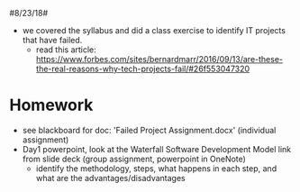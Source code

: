 #8/23/18#
- we covered the syllabus and did a class exercise to identify IT projects that have failed.
    - read this article: https://www.forbes.com/sites/bernardmarr/2016/09/13/are-these-the-real-reasons-why-tech-projects-fail/#26f553047320

# Homework #
- see blackboard for doc: 'Failed Project Assignment.docx' (individual assignment)
- Day1 powerpoint, look at the Waterfall Software Development Model link from slide deck (group assignment, powerpoint in OneNote)
    - identify the methodology, steps, what happens in each step, and what are the advantages/disadvantages
